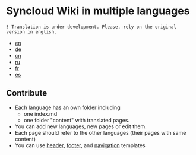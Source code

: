# Syncloud Wiki in multiple languages

```
! Translation is under development. Please, rely on the original version in english.
```

* [en](https://github.com/syncloud/platform/wiki)
* [de](https://github.com/syncloud/docs/blob/master/de/index.md)
* [cn](https://github.com/syncloud/docs/blob/master/cn/index.md)
* [ru](https://github.com/syncloud/docs/blob/master/ru/index.md)
* [fr](https://github.com/syncloud/docs/blob/master/fr/index.md)
* [es](https://github.com/syncloud/docs/blob/master/es/index.md)

## Contribute

* Each language has an own folder including 
  * one index.md 
  * one folder "content" with translated pages. 
* You can add new languages, new pages or edit them.
* Each page should refer to the other languages (their pages with same content)
* You can use [header](https://github.com/syncloud/docs/blob/master/templates/header.md), [footer](https://github.com/syncloud/docs/blob/master/templates/footer.md), and [navigation](https://github.com/syncloud/docs/blob/master/templates/navigation.md) templates
